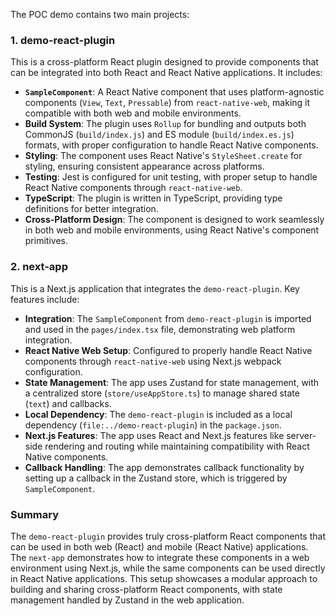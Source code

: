The POC demo contains two main projects:

### 1. **demo-react-plugin**
This is a cross-platform React plugin designed to provide components that can be integrated into both React and React Native applications. It includes:
- **`SampleComponent`**: A React Native component that uses platform-agnostic components (`View`, `Text`, `Pressable`) from `react-native-web`, making it compatible with both web and mobile environments.
- **Build System**: The plugin uses `Rollup` for bundling and outputs both CommonJS (`build/index.js`) and ES module (`build/index.es.js`) formats, with proper configuration to handle React Native components.
- **Styling**: The component uses React Native's `StyleSheet.create` for styling, ensuring consistent appearance across platforms.
- **Testing**: Jest is configured for unit testing, with proper setup to handle React Native components through `react-native-web`.
- **TypeScript**: The plugin is written in TypeScript, providing type definitions for better integration.
- **Cross-Platform Design**: The component is designed to work seamlessly in both web and mobile environments, using React Native's component primitives.

### 2. **next-app**
This is a Next.js application that integrates the `demo-react-plugin`. Key features include:
- **Integration**: The `SampleComponent` from `demo-react-plugin` is imported and used in the `pages/index.tsx` file, demonstrating web platform integration.
- **React Native Web Setup**: Configured to properly handle React Native components through `react-native-web` using Next.js webpack configuration.
- **State Management**: The app uses Zustand for state management, with a centralized store (`store/useAppStore.ts`) to manage shared state (`text`) and callbacks.
- **Local Dependency**: The `demo-react-plugin` is included as a local dependency (`file:../demo-react-plugin`) in the `package.json`.
- **Next.js Features**: The app uses React and Next.js features like server-side rendering and routing while maintaining compatibility with React Native components.
- **Callback Handling**: The app demonstrates callback functionality by setting up a callback in the Zustand store, which is triggered by `SampleComponent`.

### Summary
The `demo-react-plugin` provides truly cross-platform React components that can be used in both web (React) and mobile (React Native) applications. The `next-app` demonstrates how to integrate these components in a web environment using Next.js, while the same components can be used directly in React Native applications. This setup showcases a modular approach to building and sharing cross-platform React components, with state management handled by Zustand in the web application.
